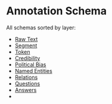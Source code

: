# Annotation Schema

All schemas sorted by layer:
- [Raw Text](./schemas/raw_text.md)
- [Segment](./schemas/segment.md)
- [Token](./schemas/token.md)
- [Credibility](./schemas/credibility.md)
- [Political Bias](./schemas/political_bias.md)
- [Named Entities](./schemas/entity.md)
- [Relations](./schemas/relation.md)
- [Questions](./schemas/question.md)
- [Answers](./schemas/answer.md)
- 